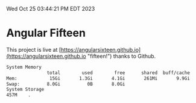 Wed Oct 25 03:44:21 PM EDT 2023

# Angular Fifteen


This project is live at [https://angularsixteen.github.io](https://angularsixteen.github.io "fifteen!") thanks to Github.

```bash
System Memory
               total        used        free      shared  buff/cache   available
Mem:            15Gi       1.3Gi       4.1Gi       261Mi       9.9Gi        13Gi
Swap:          8.0Gi          0B       8.0Gi
System Storage
457M	.
```
```bash
